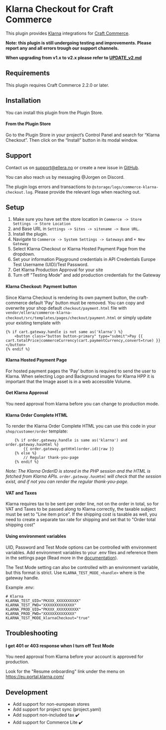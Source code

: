 # Klarna Checkout for Craft Commerce

This plugin provides [Klarna](https://www.klarna.com) integrations for [Craft Commerce](https://craftcms.com/commerce).

**Note: this plugin is still undergoing testing and improvements. Please report any and all errors trough our support channels.**

**When upgrading from v1.x to v2.x please refer to [UPDATE_v2.md](UPDATE_v2.md)**
## Requirements

This plugin requires Craft Commerce 2.2.0 or later.

## Installation

You can install this plugin from the Plugin Store.

#### From the Plugin Store

Go to the Plugin Store in your project’s Control Panel and search for “Klarna Checkout”. Then click on the “Install” button in its modal window.

## Support

Contact us on support@ellera.no or create a new issue in [GitHub](https://github.com/elleracompany/commerce-klarna-checkout/issues).

You can also reach us by messaging @Jorgen on Discord.


The plugin logs errors and transactions to `@storage/logs/commerce-klarna-checkout.log`. Please provide the relevant logs when reaching out.

## Setup

1.  Make sure you have set the store location in `Commerce -> Store Settings -> Store Location`
2.  and Base URL in `Settings -> Sites -> sitename -> Base URL`.
3.  Install the plugin.
4.  Navigate to `Commerce -> System Settings -> Gateways` and `+ New Gateway`
5.  Select Klarna Checkout or Klarna Hosted Payment Page from the dropdown.
6.  Set your information Playground credentials in API Credentials Europe Test Username (UID)/Test Password.
7.  Get Klarna Production Approval for your site
8.  Turn off "Testing Mode" and add production credentials for the Gateway


#### Klarna Checkout: Payment button
Since Klarna Checkout is rendering its own payment button, the craft-commerce default 'Pay' button must be removed.
You can copy and overwrite your shop default `checkout/payment.html` file with `vendor/ellera/commerce-klarna-checkout/src/templates/pages/checkout/payment.html` or simply update your existing template with
```
{% if cart.gateway.handle is not same as('klarna') %}
    <button class="button button-primary" type="submit">Pay {{ cart.totalPrice|commerceCurrency(cart.paymentCurrency,convert=true) }}</button>
{% endif %}
```
#### Klarna Hosted Payment Page
For hosted payment pages the 'Pay' button is required to send the user to Klarna. When selecting Logo and Background images 
for Klarna HPP it is important that the Image asset is in a web accessible Volume.
 
#### Get Klarna Approval
You need approval from klarna before you can change to production mode.

#### Klarna Order Complete HTML
To render the Klarna Order Complete HTML you can use this code in your `shop/customer/order` template:
```
    {% if order.gateway.handle is same as('klarna') and order.gateway.hasHtml %}
        {{ order.gateway.getHtml(order.id)|raw }}
    {% else %}
        // Regular thank-you-page
    {% endif %}
```

*Note: The Klarna OrderID is stored in the PHP session and the HTML is fetched from Klarna APIs. `order.gateway.hasHtml` will check that the session exist, and if not you can render the regular thank-you-page.*
#### VAT and Taxes

Klarna requires tax to be sent per order line, not on the order in total, so for VAT and Taxes to be passed along to Klarna correctly, the taxable subject must be set to "Line item price".
If the shipping cost is taxable as well, you need to create a separate tax rate for shipping and set that to "Order total shipping cost"

#### Using environment variables
UID, Password and Test Mode options can be controlled with environment variables.
Add environment variables to your .env files and reference them in the settings page (Read more in the [documentation](https://docs.craftcms.com/v3/config/environments.html#control-panel-settings)).

The Test Mode setting can also be controlled with an environment variable, but this format is strict.
Use `KLARNA_TEST_MODE_<handle>` where <handle> is the gateway handle.

Example .env:
```
# Klarna
KLARNA_TEST_UID="PKXXX_XXXXXXXXXX"
KLARNA_TEST_PWD="XXXXXXXXXXXXXX"
KLARNA_PROD_UID="PKXXX_XXXXXXXXXX"
KLARNA_PROD_PWD="XXXXXXXXXXXXXX"
KLARNA_TEST_MODE_klarnaCheckout="true"
```

## Troubleshooting

#### I get 401 or 403 response when I turn off Test Mode
You need approval from Klarna before your account is approved for production.

Look for the "Resume onboarding" link under the menu on https://eu.portal.klarna.com/

## Development

- Add support for non-european stores
- Add support for project sync (project.yaml)
- Add support non-included tax :heavy_check_mark:
- Add support for Commerce Lite :heavy_check_mark: